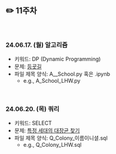 ## ✏️ 11주차

</br>

### 24.06.17. (월) 알고리즘
- 키워드: DP (Dynamic Programming)
- 문제: [등굣길](https://school.programmers.co.kr/learn/courses/30/lessons/42898)
- 파일 제목 양식: A__School.py 혹은 .ipynb
  - e.g., A_School_LHW.py


</br>

### 24.06.20. (목) 쿼리
- 키워드: SELECT
- 문제: [특정 세대의 대장균 찾기](https://school.programmers.co.kr/learn/courses/30/lessons/301650)
- 파일 제목 양식: Q_Colony_이름이니셜.sql
  - e.g., Q_Colony_LHW.sql

</br>
